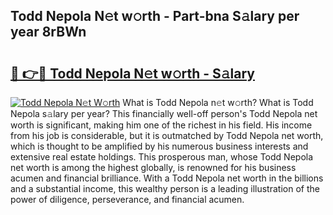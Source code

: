## Todd Nepola N𝚎t w𝚘rth - Part-bna S𝚊lary per year 8rBWn

# <h2><a href="http://gc1xoif.nevu.top/?p=Todd+Nepola">🔗 👉🔴 Todd Nepola N𝚎t w𝚘rth - S𝚊lary</a></h2>

[![Todd Nepola N𝚎t W𝚘rth](https://i.imgur.com/Oavwk0R.jpeg)](http://gc1xoif.nevu.top/?p=Todd+Nepola)
What is Todd Nepola n𝚎t w𝚘rth? What is Todd Nepola s𝚊lary per year?
This financially well-off person's Todd Nepola net worth is significant, making him one of the richest in his field. His income from his job is considerable, but it is outmatched by Todd Nepola net worth, which is thought to be amplified by his numerous business interests and extensive real estate holdings. This prosperous man, whose Todd Nepola net worth is among the highest globally, is renowned for his business acumen and financial brilliance. With a Todd Nepola net worth in the billions and a substantial income, this wealthy person is a leading illustration of the power of diligence, perseverance, and financial acumen.
